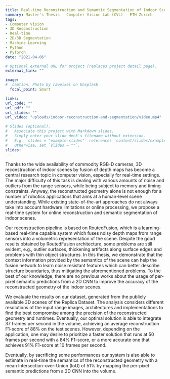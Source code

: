 ```yaml
---
title: Real-time Reconstruction and Semantic Segmentation of Indoor Scenes 
summary: Master's Thesis - Computer Vision Lab (CVL) - ETH Zurich
tags:
- Computer Vision
- 3D Reconstruction
- Real-time
- 2D/3D Segmentation
- Machine Learning
- Python
- PyTorch
date: "2021-04-06"

# Optional external URL for project (replaces project detail page).
external_link: ""

image:
#  caption: Photo by rawpixel on Unsplash
  focal_point: Smart

links:
url_code: ""
url_pdf: ""
url_slides: ""
url_video: "uploads/indoor-reconstruction-and-segmentation/video.mp4"

# Slides (optional).
#   Associate this project with Markdown slides.
#   Simply enter your slide deck's filename without extension.
#   E.g. `slides = "example-slides"` references `content/slides/example-slides.md`.
#   Otherwise, set `slides = ""`.
slides: 
---
```


Thanks to the wide availability of commodity RGB-D cameras, 3D reconstruction of indoor scenes by fusion of depth maps has become a central research topic in computer vision, especially for real-time settings. The major difficulty of this task is dealing with various amounts of noise and outliers from the range sensors, while being subject to memory and timing constraints. Anyway, the reconstructed geometry alone is not enough for a number of robotics applications that aims at a human-level scene understanding. While existing state-of-the-art approaches do not always take into account hardware limitations or online processing, we propose a real-time system for online reconstruction and semantic segmentation of indoor scenes.

Our reconstruction pipeline is based on RoutedFusion, which is a learning-based real-time capable system which fuses noisy depth maps from range sensors into a volumetric representation of the scene. Despite the good results obtained by RoutedFusion architecture, some problems are still evident, e.g., outlier surfaces, thickening artifacts along surface edges and problems with thin object structures. In this thesis, we demonstrate that the context information provided by the semantics of the scene can help the fusion network to learn noise resistant features which can better describe structure boundaries, thus mitigating the aforementioned problems. To the best of our knowledge, there are no previous works about the usage of per-pixel semantic predictions from a 2D CNN to improve the accuracy of the reconstructed geometry of the indoor scenes. 

We evaluate the results on our dataset, generated from the publicly available 3D scenes of the Replica Dataset. The analysis considers different resolutions of the input range images, architectures and implementations to find the best compromise among the precision of the reconstructed geometry and runtimes. Eventually, our optimal solution is able to integrate 37 frames per second in the volume, achieving an average reconstruction F1-score of 88% on the test scenes. However, depending on the application, one may desire to prioritize a faster solution that runs at 50 frames per second with a 84% F1-score, or a more accurate one that achieves 91\% F1-score at 10 frames per second. 

Eventually, by sacrificing some performances our system is also able to estimate in real-time the semantics of the reconstructed geometry with a mean Intersection-over-Union (IoU) of 51% by mapping the per-pixel semantic predictions from a 2D CNN into the volume.
